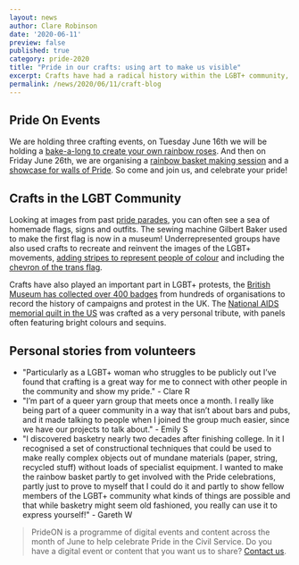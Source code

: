 ```yaml
---
layout: news
author: Clare Robinson
date: '2020-06-11'
preview: false
published: true
category: pride-2020
title: "Pride in our crafts: using art to make us visible"
excerpt: Crafts have had a radical history within the LGBT+ community, from making our own clothes and flags to designing pride protest signs to baking rainbow cakes, it has been a way to express and enjoy our identity. As part of the Civil Service network’s PrideON events, our volunteers have organised some events so that you can craft-along at home.
permalink: /news/2020/06/11/craft-blog
---
```


## Pride On Events

We are holding three crafting events, on Tuesday June 16th we will be holding a [bake-a-long to create your own rainbow roses](https://www.civilservice.lgbt/event/2020-06-16-bake-along-pride-on/). And then on Friday June 26th, we are organising a [rainbow basket making session](https://www.civilservice.lgbt/event/2020-06-26-rainbow-basket-pride-on/) and a [showcase for walls of Pride](https://www.civilservice.lgbt/event/2020-06-26-walls-of-pride-pride-on/). So come and join us, and celebrate your pride!

## Crafts in the LGBT Community 

Looking at images from past [pride parades](http://www.bbc.co.uk/newsbeat/article/39466318/amazing-images-of-the-rainbow-flag-around-the-world), you can often see a sea of homemade flags, signs and outfits. The sewing machine Gilbert Baker used to make the first flag is now in a museum! Underrepresented groups have also used crafts to recreate and reinvent the images of the LGBT+ movements, [adding stripes to represent people of colour](https://www.theguardian.com/commentisfree/2019/jun/21/inclusive-pride-flag-confronting-racism-lgbt) and including the [chevron of the trans flag](https://www.dezeen.com/2018/06/12/daniel-quasar-lgbt-rainbow-flag-inclusive/). 

Crafts have also played an important part in LGBT+ protests, the [British Museum has collected over 400 badges](https://www.britishmuseum.org/wear-pride-lgbtq-badges-british-museum) from hundreds of organisations to record the history of campaigns and protest in the UK. The [National AIDS memorial quilt in the US](https://americanhistory.si.edu/blog/2011/06/collecting-an-epidemic-the-aids-memorial-quilt.html) was crafted as a very personal tribute, with panels often featuring bright colours and sequins.

## Personal stories from volunteers
- "Particularly as a LGBT+ woman who struggles to be publicly out I’ve found that crafting is a great way for me to connect with other people in the community and show my pride." - Clare R 
- "I’m part of a queer yarn group that meets once a month. I really like being part of a queer community in a way that isn’t about bars and pubs, and it made talking to people when I joined the group much easier, since we have our projects to talk about." - Emily S
- "I discovered basketry nearly two decades after finishing college. In it I recognised a set of constructional techniques that could be used to make really complex objects out of mundane materials (paper, string, recycled stuff) without loads of specialist equipment. I wanted to make the rainbow basket partly to get involved with the Pride celebrations, partly just to prove to myself that I could do it and partly to show fellow members of the LGBT+ community what kinds of things are possible and that while basketry might seem old fashioned, you really can use it to express yourself!" - Gareth W

> PrideON is a programme of digital events and content across the month of June to help celebrate Pride in the Civil Service. Do you have a digital event or content that you want us to share? [Contact us](/about/contact-us/).
